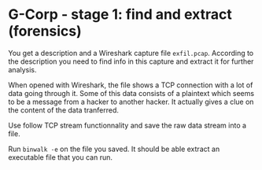 # G-Corp - stage 1: find and extract (forensics)

You get a description and a Wireshark capture file `exfil.pcap`. According to
the description you need to find info in this capture and extract it for further
analysis.

When opened with Wireshark, the file shows a TCP connection with a lot of data
going through it. Some of this data consists of a plaintext which seems to be a
message from a hacker to another hacker. It actually gives a clue on the content
of the data tranferred.

Use follow TCP stream functionnality and save the raw data stream into a file.

Run `binwalk -e` on the file you saved. It should be able extract an executable
file that you can run.

